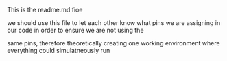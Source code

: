 This is the readme.md fioe

we should use this file to let each other know what pins we are assigning in our code in order to ensure we are not using the 

same pins, therefore theoretically creating one working environment where everything could simulatneously run
